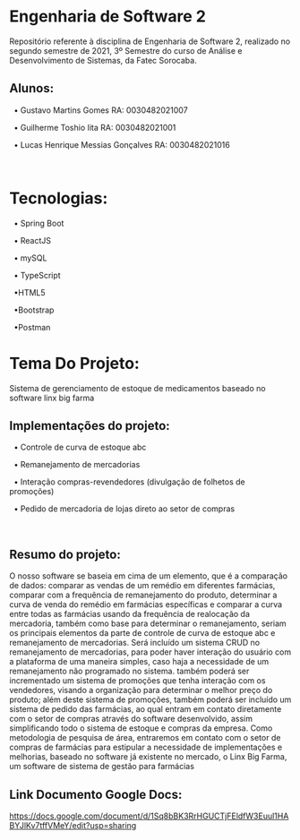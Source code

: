 # Engenharia de Software 2
Repositório referente à disciplina de Engenharia de Software 2, realizado no segundo semestre de 2021, 3º Semestre do curso de Análise e Desenvolvimento de Sistemas, da Fatec Sorocaba.
## Alunos:
&nbsp;
• Gustavo Martins Gomes RA: 0030482021007


&nbsp;
• Guilherme Toshio Iita RA: 0030482021001


&nbsp;
• Lucas Henrique Messias Gonçalves RA: 0030482021016

&nbsp;
# Tecnologias:
&nbsp;
• Spring Boot


&nbsp;
• ReactJS


&nbsp;
• mySQL


&nbsp;
• TypeScript


&nbsp;
•HTML5


&nbsp;
•Bootstrap


&nbsp;
•Postman
# Tema Do Projeto:
Sistema de gerenciamento de estoque de medicamentos baseado no software linx big farma
&nbsp;


## Implementações do projeto:
&nbsp;
• Controle de curva de estoque abc



&nbsp;
• Remanejamento de mercadorias


&nbsp;
• Interação compras-revendedores (divulgação de folhetos de promoções)


&nbsp;
• Pedido de mercadoria de lojas direto ao setor de compras


&nbsp;
## Resumo do projeto:
O nosso software se baseia em cima de um elemento, que é a comparação de dados: comparar as vendas de um remédio em diferentes farmácias, comparar com a frequência de remanejamento do produto, determinar a curva de venda do remédio em farmácias específicas e comparar a curva entre todas as farmácias usando da frequência de realocação da mercadoria, também como base para determinar o remanejamento, seriam os principais elementos da parte de controle de curva de estoque abc e remanejamento de mercadorias. Será incluído um sistema CRUD no remanejamento de mercadorias, para poder haver interação do usuário com a plataforma de uma maneira simples, caso haja a necessidade de um remanejamento não programado no sistema. também poderá ser incrementado um sistema de  promoções que tenha interação com os vendedores, visando a organização para determinar o melhor preço do produto; além deste sistema de promoções, também poderá ser incluído um sistema de pedido das farmácias, ao qual entram em contato diretamente com o  setor de compras através do software desenvolvido, assim simplificando todo o sistema de estoque e compras da empresa. Como metodologia de pesquisa de área, entraremos em contato com o setor de compras de farmácias para estipular a necessidade de implementações e melhorias, baseado no software já existente no mercado, o Linx Big Farma, um software de sistema de gestão para farmácias
&nbsp;


## Link Documento Google Docs:
https://docs.google.com/document/d/1Sq8bBK3RrHGUCTjFEldfW3Euul1HABYJlKv7tffVMeY/edit?usp=sharing
